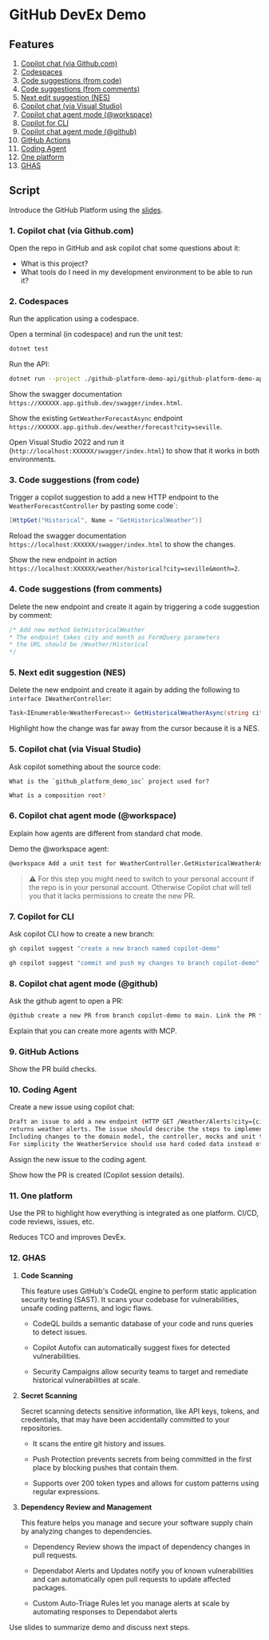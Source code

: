 # GitHub DevEx Demo

## Features

1. [Copilot chat (via Github.com)](#1-copilot-chat-via-githubcom)
2. [Codespaces](#2-codespaces)
3. [Code suggestions (from code)](#3-code-suggestions-from-code)
4. [Code suggestions (from comments)](#4-code-suggestions-from-comments)
5. [Next edit suggestion (NES)](#5-next-edit-suggestion-nes)
6. [Copilot chat (via Visual Studio)](#5-copilot-chat-via-visual-studio)
7. [Copilot chat agent mode (@workspace)](#6-copilot-chat-agent-mode-workspace)
8. [Copilot for CLI](#7-copilot-for-cli)
9. [Copilot chat agent mode (@github)](#8-copilot-chat-agent-mode-github)
10. [GitHub Actions](#9-github-actions)
11. [Coding Agent](#10-coding-agent)
12. [One platform](#11-one-platform)
13. [GHAS](#12-ghas)

## Script

Introduce the GitHub Platform using the [slides](./demo.pdf).

### 1. Copilot chat (via Github.com)

Open the repo in GitHub and ask copilot chat some questions about it:

- What is this project?
- What tools do I need in my development environment to be able to run it?

### 2. Codespaces

Run the application using a codespace.

Open a terminal (in codespace) and run the unit test:

```sh
dotnet test
```

Run the API:

```sh
dotnet run --project ./github-platform-demo-api/github-platform-demo-api.csproj
```

Show the swagger documentation `https://XXXXXX.app.github.dev/swagger/index.html`.
	
Show the existing `GetWeatherForecastAsync` endpoint `https://XXXXXX.app.github.dev/weather/forecast?city=seville`.

Open Visual Studio 2022 and run it (`http://localhost:XXXXXX/swagger/index.html`) to show that it works in both environments.

### 3. Code suggestions (from code)

Trigger a copilot suggestion to add a new HTTP endpoint to the `WeatherForecastController` by pasting some code`:

```csharp
[HttpGet("Historical", Name = "GetHistoricalWeather")]
````

Reload the swagger documentation `https://localhost:XXXXXX/swagger/index.html` to show the changes.

Show the new endpoint in action `https://localhost:XXXXXX/weather/historical?city=seville&month=2`.

### 4. Code suggestions (from comments)

Delete the new endpoint and create it again by triggering a code suggestion by comment:
	
```csharp
/* Add new method GetHistoricalWeather
* The endpoint takes city and month as FormQuery parameters
* the URL should be /Weather/Historical
*/
````

### 5. Next edit suggestion (NES)

Delete the new endpoint and create it again by adding the following to `interface IWeatherController`:

```csharp
Task<IEnumerable<WeatherForecast>> GetHistoricalWeatherAsync(string city, int month);
````

Highlight how the change was far away from the cursor because it is a NES.

### 5. Copilot chat (via Visual Studio)

Ask copilot something about the source code:

```
What is the `github_platform_demo_ioc` project used for?
```

```sh
What is a composition root?
```

### 6. Copilot chat agent mode (@workspace)

Explain how agents are different from standard chat mode.

Demo the @workspace agent:

```sh
@workspace Add a unit test for WeatherController.GetHistoricalWeatherAsync
```

> :warning: For this step you might need to switch to your personal account if the repo is in your personal account. Otherwise Copilot chat will tell you that it lacks permissions to create the new PR.

### 7. Copilot for CLI

Ask copilot CLI how to create a new branch:

```sh
gh copilot suggest "create a new branch named copilot-demo"
```

```sh
gh copilot suggest "commit and push my changes to branch copilot-demo"
```

### 8. Copilot chat agent mode (@github)

Ask the github agent to open a PR:

```sh
@github create a new PR from branch copilot-demo to main. Link the PR to issue #2.
```

Explain that you can create more agents with MCP.

### 9. GitHub Actions

Show the PR build checks.

### 10. Coding Agent

Create a new issue using copilot chat:

```sh
Draft an issue to add a new endpoint (HTTP GET /Weather/Alerts?city={city}) to the WeatherForecastController that
returns weather alerts. The issue should describe the steps to implement the endpoint.
Including changes to the domain model, the controller, mocks and unit tests. 
For simplicity the WeatherService should use hard coded data instead of reading from a real database.
```

Assign the new issue to the coding agent.

Show how the PR is created (Copilot session details).

### 11. One platform

Use the PR to highlight how everything is integrated as one platform. CI/CD, code reviews, issues, etc.

Reduces TCO and improves DevEx.

### 12. GHAS

  1. **Code Scanning**
  
      This feature uses GitHub's CodeQL engine to perform static application security testing (SAST). It scans your codebase for vulnerabilities, unsafe coding patterns, and logic flaws.

      - CodeQL builds a semantic database of your code and runs queries to detect issues.

      - Copilot Autofix can automatically suggest fixes for detected vulnerabilities.

      - Security Campaigns allow security teams to target and remediate historical vulnerabilities at scale.

  2. **Secret Scanning**

     Secret scanning detects sensitive information, like API keys, tokens, and credentials, that may have been accidentally committed to your repositories.

	  - It scans the entire git history and issues.

	  - Push Protection prevents secrets from being committed in the first place by blocking pushes that contain them.

	  - Supports over 200 token types and allows for custom patterns using regular expressions.

  3. **Dependency Review and Management**
  
     This feature helps you manage and secure your software supply chain by analyzing changes to dependencies.

      - Dependency Review shows the impact of dependency changes in pull requests.

      - Dependabot Alerts and Updates notify you of known vulnerabilities and can automatically open pull requests to update affected packages.

      - Custom Auto-Triage Rules let you manage alerts at scale by automating responses to Dependabot alerts

Use slides to summarize demo and discuss next steps.
